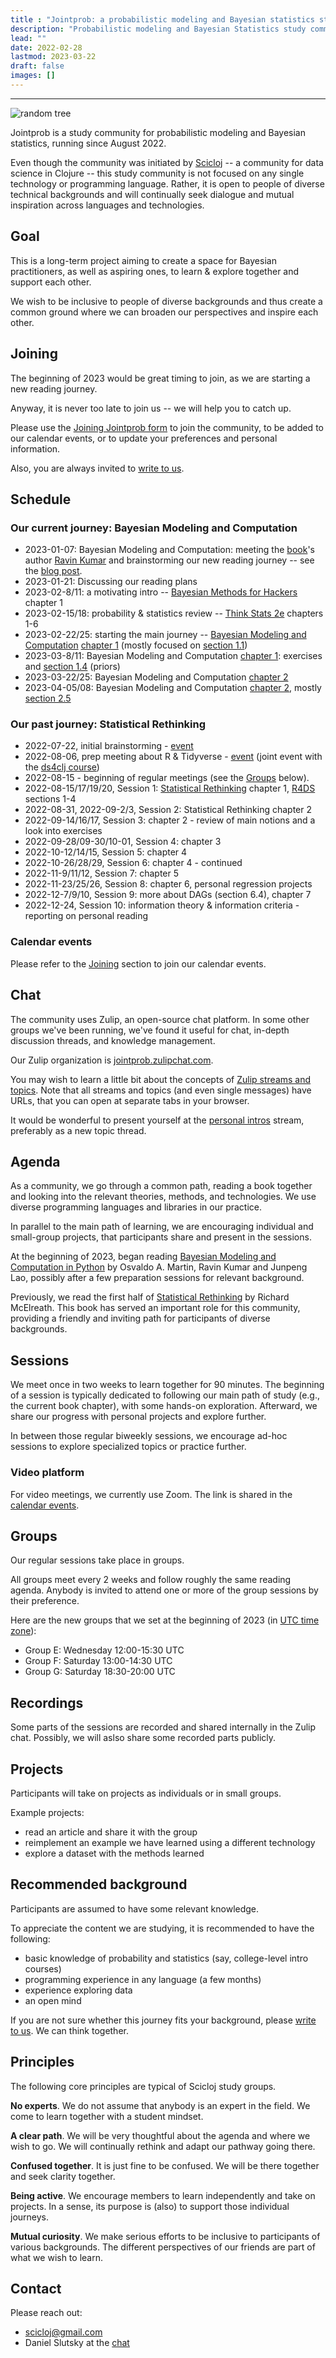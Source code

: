```yaml
---
title : "Jointprob: a probabilistic modeling and Bayesian statistics study community"
description: "Probabilistic modeling and Bayesian Statistics study community"
lead: ""
date: 2022-02-28
lastmod: 2023-03-22
draft: false
images: []
---
```

-------------------------------------------------------------------------------------------------------------------- 
![random tree](random-tree.jpg)

Jointprob is a study community for probabilistic modeling and Bayesian statistics, running since August 2022.

Even though the community was initiated by [Scicloj](https://scicloj.github.io/) -- a community for data science in Clojure -- this study community is not focused on any single technology or programming language. Rather, it is open to people of diverse technical backgrounds and will continually seek dialogue and mutual inspiration across languages and technologies.

## Goal

This is a long-term project aiming to create a space for Bayesian practitioners, as well as aspiring ones, to learn & explore together and support each other.

We wish to be inclusive to people of diverse backgrounds and thus create a common ground where we can broaden our perspectives and inspire each other.

## Joining

The beginning of 2023 would be great timing to join, as we are starting a new reading journey.

Anyway, it is never too late to join us -- we will help you to catch up.

Please use the [Joining Jointprob form](https://bit.ly/joining-jointprob) to join the community, to be added to our calendar events, or to update your preferences and personal information.

Also, you are always invited to [write to us](./#contact).

## Schedule

### Our current journey: Bayesian Modeling and Computation

* 2023-01-07: Bayesian Modeling and Computation: meeting the [book](https://bayesiancomputationbook.com/welcome.html)'s author [Ravin Kumar](https://ravinkumar.com/) and brainstorming our new reading journey -- see the [blog post](https://scicloj.github.io/blog/jointprob-in-2023-bayesian-modeling-and-computation-meeting-ravin-kumar/).
* 2023-01-21: Discussing our reading plans
* 2023-02-8/11: a motivating intro -- [Bayesian Methods for Hackers](https://github.com/CamDavidsonPilon/Probabilistic-Programming-and-Bayesian-Methods-for-Hackers) chapter 1
* 2023-02-15/18: probability & statistics review -- [Think Stats 2e](https://greenteapress.com/wp/think-stats-2e/) chapters 1-6
* 2023-02-22/25: starting the main journey -- [Bayesian Modeling and Computation](https://bayesiancomputationbook.com/welcome.html) [chapter 1](https://bayesiancomputationbook.com/markdown/chp_01.html#) (mostly focused on [section 1.1](https://bayesiancomputationbook.com/markdown/chp_01.html#bayesian-modeling))
* 2023-03-8/11: Bayesian Modeling and Computation [chapter 1](https://bayesiancomputationbook.com/markdown/chp_01.html#): exercises and [section 1.4](https://bayesiancomputationbook.com/markdown/chp_01.html#a-few-options-to-quantify-your-prior-information) (priors)
* 2023-03-22/25: Bayesian Modeling and Computation [chapter 2](https://bayesiancomputationbook.com/markdown/chp_02.html)
* 2023-04-05/08: Bayesian Modeling and Computation [chapter 2](https://bayesiancomputationbook.com/markdown/chp_02.html), mostly [section 2.5](https://bayesiancomputationbook.com/markdown/chp_02.html#model-comparison)

### Our past journey: Statistical Rethinking

* 2022-07-22, initial brainstorming - [event](https://bit.ly/jointprob-brainstorm-1)
* 2022-08-06, prep meeting about R & Tidyverse - [event](https://clojureverse.org/t/ds4clj-prep-meeting-studying-a-bit-of-r-tidyverse/) (joint event with the [ds4clj course](../ds4clj)) 
* 2022-08-15 - beginning of regular meetings (see the [Groups](./#groups) below).
* 2022-08-15/17/19/20, Session 1: [Statistical Rethinking](https://xcelab.net/rm/statistical-rethinking/) chapter 1, [R4DS](https://r4ds.had.co.nz/) sections 1-4
* 2022-08-31, 2022-09-2/3, Session 2: Statistical Rethinking chapter 2
* 2022-09-14/16/17, Session 3: chapter 2 - review of main notions and a look into exercises
* 2022-09-28/09-30/10-01, Session 4: chapter 3
* 2022-10-12/14/15, Session 5: chapter 4
* 2022-10-26/28/29, Session 6: chapter 4 - continued
* 2022-11-9/11/12, Session 7: chapter 5
* 2022-11-23/25/26, Session 8: chapter 6, personal regression projects
* 2022-12-7/9/10, Session 9: more about DAGs (section 6.4), chapter 7
* 2022-12-24, Session 10: information theory & information criteria - reporting on personal reading 


### Calendar events
Please refer to the [Joining](./#joining) section to join our calendar events.

## Chat

The community uses Zulip, an open-source chat platform. In some other groups we've been running, we've found it useful for chat, in-depth discussion threads, and knowledge management.

Our Zulip organization is [jointprob.zulipchat.com](https://jointprob.zulipchat.com/).

You may wish to learn a little bit about the concepts of [Zulip streams and topics](https://zulipchat.com/help/about-streams-and-topics). Note that all streams and topics (and even single messages) have URLs, that you can open at separate tabs in your browser.

It would be wonderful to present yourself at the [personal intros](https://jointprob.zulipchat.com/#narrow/stream/331546-personal-intros) stream, preferably as a new topic thread.

## Agenda

As a community, we go through a common path, reading a book together and looking into the relevant theories, methods, and technologies. We use diverse programming languages and libraries in our practice.

In parallel to the main path of learning, we are encouraging individual and small-group projects, that participants share and present in the sessions.

At the beginning of 2023, began reading [Bayesian Modeling and Computation in Python](https://bayesiancomputationbook.com/welcome.html) by Osvaldo A. Martin, Ravin Kumar and Junpeng Lao, possibly after a few preparation sessions for relevant background.

Previously, we read the first half of [Statistical Rethinking](https://www.routledge.com/Statistical-Rethinking-A-Bayesian-Course-with-Examples-in-R-and-STAN/McElreath/p/book/9780367139919/) by Richard McElreath. This book has served an important role for this community, providing a friendly and inviting path for participants of diverse backgrounds.


## Sessions

We meet once in two weeks to learn together for 90 minutes.
The beginning of a session is typically dedicated to following our main path of study (e.g., the current book chapter), with some hands-on exploration. Afterward, we share our progress with personal projects and explore further.

In between those regular biweekly sessions, we encourage ad-hoc sessions to explore specialized topics or practice further.

### Video platform

For video meetings, we currently use Zoom. The link is shared in the [calendar events](./#calendar-events).

## Groups

Our regular sessions take place in groups. 

All groups meet every 2 weeks and follow roughly the same reading agenda. Anybody is invited to attend one or more of the group sessions by their preference.

Here are the new groups that we set at the beginning of 2023 (in [UTC time zone](https://time.is/UTC)):
* Group E: Wednesday 12:00-15:30 UTC
* Group F: Saturday 13:00-14:30 UTC
* Group G: Saturday 18:30-20:00 UTC

## Recordings

Some parts of the sessions are recorded and shared internally in the Zulip chat. Possibly, we will aslso share some recorded parts publicly.

## Projects

Participants will take on projects as individuals or in small groups.

Example projects:
* read an article and share it with the group
* reimplement an example we have learned using a different technology
* explore a dataset with the methods learned

## Recommended background

Participants are assumed to have some relevant knowledge. 

To appreciate the content we are studying, it is recommended to have the following:
- basic knowledge of probability and statistics (say, college-level intro courses)
- programming experience in any language (a few months)
- experience exploring data
- an open mind

If you are not sure whether this journey fits your background, please [write to us](./#contact). We can think together.

## Principles

The following core principles are typical of Scicloj study groups.
 
**No experts**. We do not assume that anybody is an expert in the field. We come to learn together with a student mindset.

**A clear path**. We will be very thoughtful about the agenda and where we wish to go. We will continually rethink and adapt our pathway going there.

**Confused together**. It is just fine to be confused. We will be there together and seek clarity together.

**Being active**. We encourage members to learn independently and take on projects. In a sense, its purpose is (also) to support those individual journeys.

**Mutual curiosity**. We make serious efforts to be inclusive to participants of various backgrounds. The different perspectives of our friends are part of what we wish to learn.


## Contact

Please reach out:
* <a href="mailto:scicloj@gmail.com">scicloj@gmail.com</a>
* Daniel Slutsky at the [chat](./#chat)
